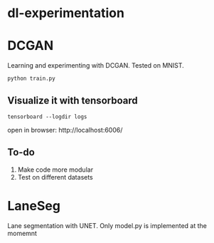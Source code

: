 # dl-experimentation

# DCGAN
Learning and experimenting with DCGAN. Tested on MNIST.

```
python train.py
```

## Visualize it with tensorboard
```
tensorboard --logdir logs
```
open in browser: http://localhost:6006/

## To-do
1. Make code more modular
2. Test on different datasets

# LaneSeg
Lane segmentation with UNET. Only model.py is implemented at the momemnt


